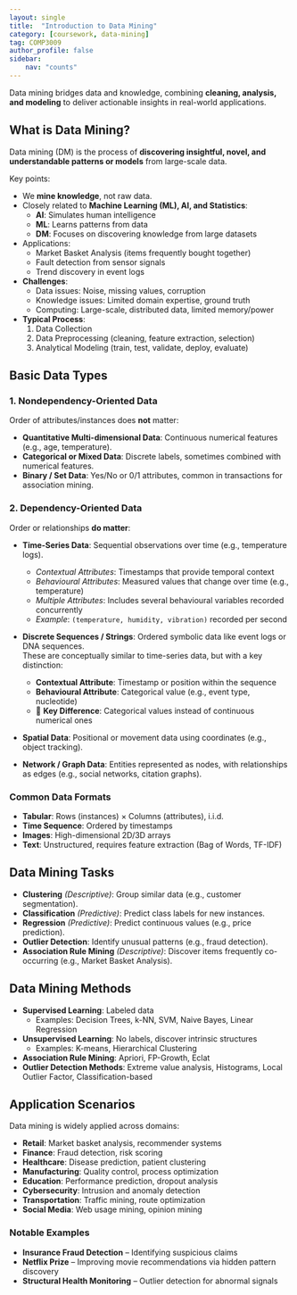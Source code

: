 ```yaml
---
layout: single
title:  "Introduction to Data Mining"
category: [coursework, data-mining]
tag: COMP3009
author_profile: false
sidebar:
    nav: "counts"
---
```


Data mining bridges data and knowledge, combining **cleaning, analysis, and modeling** to deliver actionable insights in real-world applications.

## What is Data Mining?

Data mining (DM) is the process of **discovering insightful, novel, and understandable patterns or models** from large-scale data.  

Key points:

- We **mine knowledge**, not raw data.
- Closely related to **Machine Learning (ML), AI, and Statistics**:
  - **AI**: Simulates human intelligence  
  - **ML**: Learns patterns from data  
  - **DM**: Focuses on discovering knowledge from large datasets
- Applications:  
  - Market Basket Analysis (items frequently bought together)  
  - Fault detection from sensor signals  
  - Trend discovery in event logs
- **Challenges**:  
  - Data issues: Noise, missing values, corruption  
  - Knowledge issues: Limited domain expertise, ground truth  
  - Computing: Large-scale, distributed data, limited memory/power
- **Typical Process**:  
  1. Data Collection  
  2. Data Preprocessing (cleaning, feature extraction, selection)  
  3. Analytical Modeling (train, test, validate, deploy, evaluate)


## Basic Data Types

### 1. Nondependency-Oriented Data
Order of attributes/instances does **not** matter:

- **Quantitative Multi-dimensional Data**: Continuous numerical features (e.g., age, temperature).  
- **Categorical or Mixed Data**: Discrete labels, sometimes combined with numerical features.  
- **Binary / Set Data**: Yes/No or 0/1 attributes, common in transactions for association mining.

### 2. Dependency-Oriented Data
Order or relationships **do matter**:

- **Time-Series Data**: Sequential observations over time (e.g., temperature logs).  
  - *Contextual Attributes*: Timestamps that provide temporal context  
  - *Behavioural Attributes*: Measured values that change over time (e.g., temperature)  
  - *Multiple Attributes*: Includes several behavioural variables recorded concurrently  
  - *Example*: `(temperature, humidity, vibration)` recorded per second

- **Discrete Sequences / Strings**: Ordered symbolic data like event logs or DNA sequences.  
  These are conceptually similar to time-series data, but with a key distinction:
  
  - **Contextual Attribute**: Timestamp or position within the sequence
  - **Behavioural Attribute**: Categorical value (e.g., event type, nucleotide) 
  - 🔑 **Key Difference**: Categorical values instead of continuous numerical ones

- **Spatial Data**: Positional or movement data using coordinates (e.g., object tracking).

- **Network / Graph Data**: Entities represented as nodes, with relationships as edges (e.g., social networks, citation graphs).


### Common Data Formats

- **Tabular**: Rows (instances) × Columns (attributes), i.i.d.  
- **Time Sequence**: Ordered by timestamps  
- **Images**: High-dimensional 2D/3D arrays  
- **Text**: Unstructured, requires feature extraction (Bag of Words, TF-IDF)


## Data Mining Tasks

- **Clustering** *(Descriptive)*: Group similar data (e.g., customer segmentation).  
- **Classification** *(Predictive)*: Predict class labels for new instances.  
- **Regression** *(Predictive)*: Predict continuous values (e.g., price prediction).  
- **Outlier Detection**: Identify unusual patterns (e.g., fraud detection).  
- **Association Rule Mining** *(Descriptive)*: Discover items frequently co-occurring (e.g., Market Basket Analysis).


## Data Mining Methods

- **Supervised Learning**: Labeled data  
  - Examples: Decision Trees, k-NN, SVM, Naive Bayes, Linear Regression  
- **Unsupervised Learning**: No labels, discover intrinsic structures  
  - Examples: K-means, Hierarchical Clustering
- **Association Rule Mining**: Apriori, FP-Growth, Eclat  
- **Outlier Detection Methods**: Extreme value analysis, Histograms, Local Outlier Factor, Classification-based


## Application Scenarios

Data mining is widely applied across domains:

- **Retail**: Market basket analysis, recommender systems  
- **Finance**: Fraud detection, risk scoring  
- **Healthcare**: Disease prediction, patient clustering  
- **Manufacturing**: Quality control, process optimization  
- **Education**: Performance prediction, dropout analysis  
- **Cybersecurity**: Intrusion and anomaly detection  
- **Transportation**: Traffic mining, route optimization  
- **Social Media**: Web usage mining, opinion mining

### Notable Examples

- **Insurance Fraud Detection** – Identifying suspicious claims  
- **Netflix Prize** – Improving movie recommendations via hidden pattern discovery  
- **Structural Health Monitoring** – Outlier detection for abnormal signals
